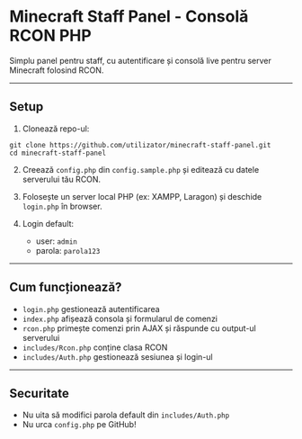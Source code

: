 # Minecraft Staff Panel - Consolă RCON PHP

Simplu panel pentru staff, cu autentificare și consolă live pentru server Minecraft folosind RCON.

---

## Setup

1. Clonează repo-ul:
```
git clone https://github.com/utilizator/minecraft-staff-panel.git
cd minecraft-staff-panel
```

2. Creează `config.php` din `config.sample.php` și editează cu datele serverului tău RCON.

3. Folosește un server local PHP (ex: XAMPP, Laragon) și deschide `login.php` în browser.

4. Login default:  
   - user: `admin`  
   - parola: `parola123`

---

## Cum funcționează?

- `login.php` gestionează autentificarea  
- `index.php` afișează consola și formularul de comenzi  
- `rcon.php` primește comenzi prin AJAX și răspunde cu output-ul serverului  
- `includes/Rcon.php` conține clasa RCON  
- `includes/Auth.php` gestionează sesiunea și login-ul  

---

## Securitate

- Nu uita să modifici parola default din `includes/Auth.php`
- Nu urca `config.php` pe GitHub!

